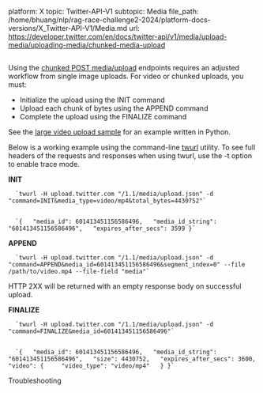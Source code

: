 platform: X
topic: Twitter-API-V1
subtopic: Media
file_path: /home/bhuang/nlp/rag-race-challenge2-2024/platform-docs-versions/X_Twitter-API-V1/Media.md
url: https://developer.twitter.com/en/docs/twitter-api/v1/media/upload-media/uploading-media/chunked-media-upload


## 

Using the [chunked POST media/upload](https://developer.twitter.com/en/docs/media/upload-media/api-reference/post-media-upload-init.html) endpoints requires an adjusted workflow from single image uploads. For video or chunked uploads, you must:

* Initialize the upload using the INIT command
* Upload each chunk of bytes using the APPEND command
* Complete the upload using the FINALIZE command

See the [large video upload sample](https://github.com/twitterdev/large-video-upload-python/) for an example written in Python.

Below is a working example using the command-line [twurl](https://github.com/twitter/twurl) utility. To see full headers of the requests and responses when using twurl, use the -t option to enable trace mode.

**INIT**

      `twurl -H upload.twitter.com "/1.1/media/upload.json" -d "command=INIT&media_type=video/mp4&total_bytes=4430752"`
    

      `{   "media_id": 601413451156586496,   "media_id_string": "601413451156586496",   "expires_after_secs": 3599 }`
    

**APPEND**  

      `twurl -H upload.twitter.com "/1.1/media/upload.json" -d "command=APPEND&media_id=601413451156586496&segment_index=0" --file /path/to/video.mp4 --file-field "media"`
    

HTTP 2XX will be returned with an empty response body on successful upload.  

**FINALIZE**

      `twurl -H upload.twitter.com "/1.1/media/upload.json" -d "command=FINALIZE&media_id=601413451156586496"`
    

      `{   "media_id": 601413451156586496,   "media_id_string": "601413451156586496",   "size": 4430752,   "expires_after_secs": 3600,   "video": {     "video_type": "video/mp4"   } }`
    

Troubleshooting